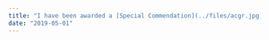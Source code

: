 ```yaml
---
title: "I have been awarded a [Special Commendation](../files/acgr.jpg) in the [2019 ACGR Award for Excellence in Graduate Supervision](https://www.acgr.edu.au/about/awards-for-excellence/). [[Photo](../files/DSC_0309.JPG)]."
date: "2019-05-01"
---
```

